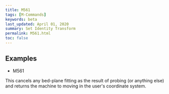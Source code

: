 ```yaml
---
title: M561
tags: [M-Commands] 
keywords: beta 
last_updated: April 01, 2020 
summary: Set Identity Transform 
permalink: M561.html
toc: false 
---
```



## Examples

* M561

This cancels any bed-plane fitting as the result of probing (or anything else) and returns the machine to moving in the user's coordinate system.

